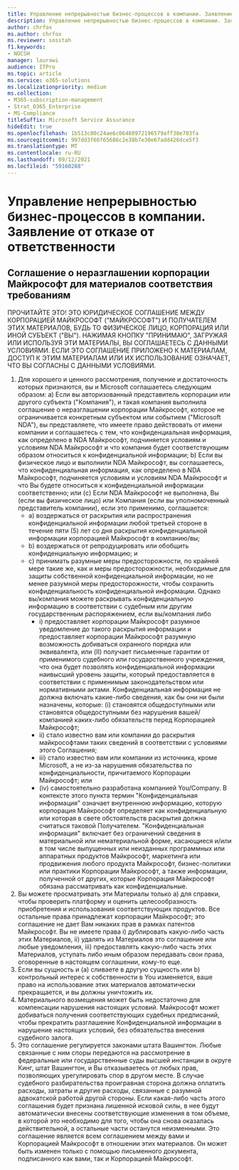 ```yaml
---
title: Управление непрерывностью бизнес-процессов в компании. Заявление от отказе от ответственности
description: Управление непрерывностью бизнес-процессов в компании. Заявление от отказе от ответственности
author: chrfox
ms.author: chrfox
ms.reviewer: sosstah
f1.keywords:
- NOCSH
manager: laurawi
audience: ITPro
ms.topic: article
ms.service: o365-solutions
ms.localizationpriority: medium
ms.collection:
- M365-subscription-management
- Strat_O365_Enterprise
- MS-Compliance
titleSuffix: Microsoft Service Assurance
hideEdit: true
ms.openlocfilehash: 1b513c80c24ae6c06488972196579aff30e703fa
ms.sourcegitcommit: 997dd3f66f65686c2e38b7e30e67add426dce5f3
ms.translationtype: MT
ms.contentlocale: ru-RU
ms.lasthandoff: 09/12/2021
ms.locfileid: "59160288"
---
```

# <a name="enterprise-business-continuity-management-legal-disclaimer"></a>Управление непрерывностью бизнес-процессов в компании. Заявление от отказе от ответственности

## <a name="microsoft-corporation-non-disclosure-agreement-for-compliance-materials"></a>Соглашение о неразглашении корпорации Майкрософт для материалов соответствия требованиям

ПРОЧИТАЙТЕ ЭТО! ЭТО ЮРИДИЧЕСКОЕ СОГЛАШЕНИЕ МЕЖДУ КОРПОРАЦИЕЙ МАЙКРОСОФТ ("МАЙКРОСОФТ") И ПОЛУЧАТЕЛЕМ ЭТИХ МАТЕРИАЛОВ, БУДЬ ТО ФИЗИЧЕСКОЕ ЛИЦО, КОРПОРАЦИЯ ИЛИ ИНОЙ СУБЪЕКТ ("ВЫ"). НАЖИМАЯ КНОПКУ "ПРИНИМАЮ", ЗАГРУЖАЯ ИЛИ ИСПОЛЬЗУЯ ЭТИ МАТЕРИАЛЫ, ВЫ СОГЛАШАЕТЕСЬ С ДАННЫМИ УСЛОВИЯМИ. ЕСЛИ ЭТО СОГЛАШЕНИЕ ПРИЛОЖЕНО К МАТЕРИАЛАМ, ДОСТУП К ЭТИМ МАТЕРИАЛАМ ИЛИ ИХ ИСПОЛЬЗОВАНИЕ ОЗНАЧАЕТ, ЧТО ВЫ СОГЛАСНЫ С ДАННЫМИ УСЛОВИЯМИ.

1. Для хорошего и ценного рассмотрения, получение и достаточность которых признаются, вы и Microsoft соглашаетесь следующим образом: a) Если вы авторизованный представитель корпорации или другого субъекта ("Компания"), и такая компания выполнила соглашение о неразглашении корпорации Майкрософт, которое не ограничивается конкретным субъектом или событием ("Microsoft NDA"),  вы представляете, что имеете право действовать от имени компании и соглашаетесь с тем, что конфиденциальная информация, как определено в NDA Майкрософт, подчиняется условиям и условиям NDA Майкрософт и что компания будет соответствующим образом относиться к конфиденциальной информации; b) Если вы физическое лицо и выполнили NDA Майкрософт, вы соглашаетесь, что конфиденциальная информация, как определено в NDA Майкрософт, подчиняется условиям и условиям NDA Майкрософт и что Вы будете относиться к конфиденциальной информации соответственно; или (c) Если NDA Майкрософт не выполнена, Вы (если вы физическое лицо) или Компания (если вы уполномоченный представитель компании), если это применимо, соглашается: 
    - a) воздержаться от раскрытия или распространения конфиденциальной информации любой третьей стороне в течение пяти (5) лет со дня раскрытия конфиденциальной информации корпорацией Майкрософт в компанию/вы; 
    - b) воздержаться от репродуцировать или обобщить конфиденциальную информацию; и 
    - c) принимать разумные меры предосторожности, по крайней мере такие же, как и меры предосторожности, необходимые для защиты собственной конфиденциальной информации, но не менее разумной меры предосторожности, чтобы сохранить конфиденциальность конфиденциальной информации. Однако вы/компания можете раскрывать конфиденциальную информацию в соответствии с судебным или другим государственным распоряжением, если вы/компания либо 
        - i) предоставляет корпорации Майкрософт разумное уведомление до такого раскрытия информации и предоставляет корпорации Майкрософт разумную возможность добиваться охранного порядка или эквивалента, или (II) получает письменные гарантии от применимого судебного или государственного учреждения, что она будет позволять конфиденциальной информации наивысший уровень защиты, который предоставляется в соответствии с применимым законодательством или нормативными актами. Конфиденциальная информация не должна включать какие-либо сведения, как бы они ни были назначены, которые: (i) становятся общедоступными или становятся общедоступными без нарушения вашей/компанией каких-либо обязательств перед Корпорацией Майкрософт; 
        - ii) стало известно вам или компании до раскрытия майкрософтами таких сведений в соответствии с условиями этого Соглашения;
        - iii) стало известно вам или компании из источника, кроме Microsoft, а не из-за нарушения обязательства по конфиденциальности, причитаемого Корпорации Майкрософт; или
        - (iv) самостоятельно разработана компанией You/Company. В контексте этого пункта термин "Конфиденциальная информация" означает внутреннюю информацию, которую корпорация Майкрософт определяет как конфиденциальную или которая в свете обстоятельств раскрытия должна считаться таковой Получателем. "Конфиденциальная информация" включает без ограничений сведения в материальной или нематериальной форме, касающиеся и/или в том числе выпущенных или неизданных программных или аппаратных продуктов Майкрософт, маркетинга или продвижения любого продукта Майкрософт, бизнес-политики или практики Корпорации Майкрософт, а также информации, полученной от других, которые Корпорация Майкрософт обязана рассматривать как конфиденциальные.
2. Вы можете просматривать эти Материалы только а) для справки, чтобы проверить платформу и оценить целесообразность приобретения и использования соответствующих продуктов. Все остальные права принадлежат корпорации Майкрософт; это соглашение не дает Вам никаких прав в рамках патентов Майкрософт. Вы не имеете права i) дублировать какую-либо часть этих Материалов, ii) удалять из Материалов это соглашение или любые уведомления, iii) предоставлять какую-либо часть этих Материалов, уступать либо иным образом передавать свои права, оговоренные в настоящем соглашении, кому-то еще. 
3. Если вы сущность и (а) сливаете в другую сущность или b) контрольный интерес к собственности в You изменяется, ваше право на использование этих материалов автоматически прекращается, и вы должны уничтожить их. 
4. Материального возмещения может быть недостаточно для компенсации нарушения настоящих условий.  Майкрософт может добиваться получения соответствующих судебных предписаний, чтобы прекратить разглашение Конфиденциальной информации в нарушение настоящих условий, без обязательства внесения судебного залога.  
5. Это соглашение регулируется законами штата Вашингтон. Любые связанные с ним споры передаются на рассмотрение в федеральные или государственные суды высшей инстанции в округе Кинг, штат Вашингтон, и Вы отказываетесь от любых прав, позволяющих урегулировать спор в другом месте. В случае судебного разбирательства проигравная сторона должна оплатить расходы, затраты и другие расходы, связанные с разумной адвокатской работой другой стороны. Если какая-либо часть этого соглашения будет признана лишенной исковой силы, в нее будут автоматически внесены соответствующие изменения в том объеме, в которой это необходимо для того, чтобы она снова оказалась действительной, а остальные части останутся неизменными. Это соглашение является всем соглашением между вами и Корпорацией Майкрософт в отношении этих материалов. Он может быть изменен только с помощью письменного документа, подписанного как вами, так и Корпорацией Майкрософт.
